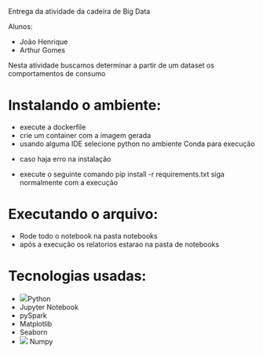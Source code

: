 Entrega da atividade da cadeira de Big Data

Alunos:
- João Henrique
- Arthur Gomes

Nesta atividade buscamos determinar a partir de um dataset os comportamentos de consumo

# Instalando o ambiente:

-  execute a dockerfile
-  crie um container com a imagem gerada
-  usando alguma IDE selecione python no ambiente Conda para execução
* caso haja erro na instalação
- execute o seguinte comando
  pip install -r requirements.txt
siga normalmente com a execução
# Executando o arquivo:

- Rode todo o notebook na pasta notebooks
- após a execução os relatorios estarao na pasta de notebooks
  
# Tecnologias usadas:

- <img src= "https://w7.pngwing.com/pngs/447/294/png-transparent-python-javascript-logo-clojure-python-logo-blue-angle-text-thumbnail.png" height >Python
- Jupyter Notebook
- pySpark
- Matplotlib
- Seaborn
- <img src="https://images.opencollective.com/numpy/68c08d3/logo/256.png)](https://images.opencollective.com/numpy/68c08d3/logo/256.png?height=256"> Numpy
